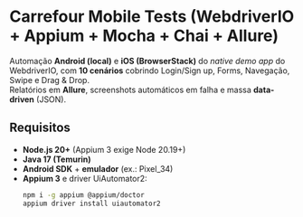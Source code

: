 # Carrefour Mobile Tests (WebdriverIO + Appium + Mocha + Chai + Allure)

Automação **Android (local)** e **iOS (BrowserStack)** do *native demo app* do WebdriverIO, com **10 cenários** cobrindo Login/Sign up, Forms, Navegação, Swipe e Drag & Drop.  
Relatórios em **Allure**, screenshots automáticos em falha e massa **data-driven** (JSON).

## Requisitos

- **Node.js 20+** (Appium 3 exige Node 20.19+)
- **Java 17 (Temurin)**  
- **Android SDK** + **emulador** (ex.: Pixel_34)  
- **Appium 3** e driver UiAutomator2:
  ```bash
  npm i -g appium @appium/doctor
  appium driver install uiautomator2
